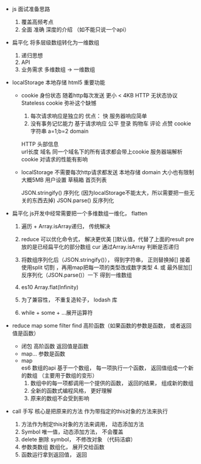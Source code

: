 - js 面试准备思路
    1. 覆盖高频考点
    2. 全面 准确 深度的介绍       （如不能只说一个api）


- 扁平化
    将多层级数组转化为一维数组

    1. 递归思想
    2. API
    3. 业务需求
        多维数组 -> 一维数组


- localStorage   本地存储    html5 重要功能
    - cookie  身份状态  随着http每次发送        更小  < 4KB
        HTTP 无状态协议 Stateless    cookie 弥补这个缺憾
        1. 每次请求响应是独立的
             优点：  快   服务器响应简单
        2. 没有事务记忆能力
            基于请求响应   公平
            登录    购物车  评论    点赞         cookie  字符串  a=1;b=2    domain

        HTTP 头部信息       
        url长度
        域名    同一个域名下的所有请求都会带上cookie    服务器端解析cookie
        对请求的性能有影响
    
    - localStorage  不需要每次http请求都发送
        本地存储  domain
        大小也有限制   大概5MB       用户设置   草稿箱  首页列表

        JSON.stringify()    序列化 (因为localStorage不能太大，所以需要把一些无关的东西去掉)
        JSON.parse()        反序列化


- 扁平化
    js开发中经常需要把一个多维数组一维化，  flatten

    1. 遍历 + Array.isArray递归，   传统解决

    2. reduce 可以优化命令式， 解决更优美
        []默认值，代替了上面的result       pre 放的是已经扁平化的部分数组    cur  通过Array.isArray 判断是否递归

    3. 将数组序列化后（JSON.stringify()）， 得到字符串， 正则替换掉[]
         接着使用split 切割  ，再用map把每一项的类型改成数字类型
        4.  或 最外层加[]   反序列化（JSON.parse()）一下  得到一维数组

    5. es10  Array.flat(Infinity)

    6. 为了兼容性， 不重复造轮子， lodash 库

    7. while + some + ...展开运算符


- reduce  map  some  filter  find           高阶函数（如果函数的参数是函数， 或者返回值是函数）
    - 闭包   高阶函数    返回值是函数
    - map...   参数是函数
    - map   
        es6 数组的api
        基于一个数组， 每一项执行一个函数， 返回值组成一个新的数组 （主要用于数组的变形）
        1. 数组中的每一项都调用一个提供的函数， 返回的结果， 组成新的数组
        2. 全新的函数式编程风格， 更好理解
        3. 原来的数组不会受到影响

- call   手写
    核心是把原来的方法
    作为带指定的this对象的方法来执行

    1. 方法作为制定this对象的方法来调用， 动态添加方法
    2. Symbol 唯一值，动态添加方法， 不会覆盖
    3. delete 删除 symbol， 不修改对象 （代码洁癖）
    4. 参数类数组 数组化， 展开交给函数
    5. 函数运行拿到返回值， 返回






